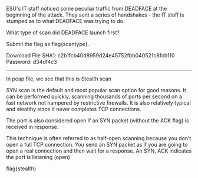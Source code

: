 ESU's IT staff noticed some peculiar traffic from DEADFACE at the beginning of the attack. They sent a series of handshakes - the IT staff is stumped as to what DEADFACE was trying to do.

What type of scan did DEADFACE launch first?

Submit the flag as flag{scantype}.

Download File
SHA1: c2b1fcb40d8959d24e45752fbb040521c8fcb110
Password: d34df4c3

----------------------------------------------------------------

In pcap file, we see that this is Stealth scan

SYN scan is the default and most popular scan option for good reasons. It can be performed quickly, scanning thousands of ports per second on a fast network not hampered by restrictive firewalls. It is also relatively typical and stealthy since it never completes TCP connections.

The port is also considered open if an SYN packet (without the ACK flag) is received in response.

This technique is often referred to as half-open scanning because you don’t open a full TCP connection. You send an SYN packet as if you are going to open a real connection and then wait for a response. An SYN, ACK indicates the port is listening (open)

flag{stealth}